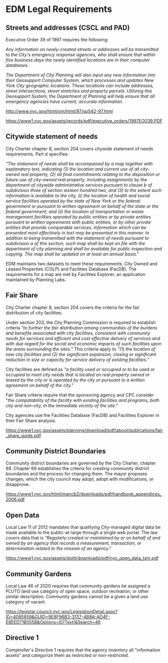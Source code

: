 # **EDM Legal Requirements**

## Streets and addresses (CSCL and PAD)
Executive Order 39 of 1997 requires the following:

_Any information on newly-created streets or addresses will be transmitted to the City's emergency response agencies, who shall ensure that within five business days the newly identified locations are in their computer databases._

_The Department of City Planning will also input any new information into their Geosupport Computer System, which processes and updates New York City geographic locations. These locations can include addresses, street intersections, street stretches and property parcels. Utilizing this Geosupport System, the Department of Planning will help ensure that all emergency agencies have current, accurate information._

http://www.nyc.gov/html/om/html/97/sp542-97.html

https://www1.nyc.gov/assets/records/pdf/executive_orders/1997EO039.PDF

## Citywide statement of needs 
City Charter chapter 8, section 204 covers citywide statement of needs requirements. Part d specifies:

_"The statement of needs shall be accompanied by a map together with explanatory text, indicating (1) the location and current use of all city-owned real property, (2) all final commitments relating to the disposition or future use of city-owned real property, including assignments by the department of citywide administrative services pursuant to clause b of subdivision three of section sixteen hundred two, and (3) to the extent such information is available to the city, (i) the location of health and social service facilities operated by the state of New York or the federal government or pursuant to written agreement on behalf of the state or the federal government; and (ii) the location of transportation or waste management facilities operated by public entities or by private entities pursuant to written agreements with public entities, or by other private entities that provide comparable services. Information which can be presented most effectively in text may be presented in this manner. In addition to being transmitted with the statement of needs pursuant to subdivision a of this section, such map shall be kept on file with the department of city planning and shall be available for public inspection and copying. The map shall be updated on at least an annual basis."_

EDM maintains two datasets to meet these requirements, City Owned and Leased Properties (COLP) and Facilities Database (FacDB). The requirements for a map are met by Facilities Explorer, an application maintained by Planning Labs.

## Fair Share 
City Charter chapter 8, section 204 covers the criteria for the fair distribution of city facilities.

Under section 203, the City Planning Commission is required to establish criteria _"to further the fair distribution among communities of the burdens and benefits associated with city facilities, consistent with community needs for services and efficient and cost effective delivery of services and with due regard for the social and economic impacts of such facilities upon the areas surrounding the sites."_ This criteria apply to _"(1) the location of new city facilities and (2) the significant expansion, closing or significant reduction in size or capacity for service delivery of existing facilities."_

City facilities are defined as _"a facility used or occupied or to be used or occupied to meet city needs that is located on real property owned or leased by the city or is operated by the city or pursuant to a written agreement on behalf of the city."_

Fair Share criteria require that the sponsoring agency and CPC consider "_the compatability of the facility with existing facilities and programs, both city and non-city, in the immediate vicinity of the site."_

City agencies use the Facilities Database (FacDB) and Facilities Explorer in their Fair Share analysis.

https://www1.nyc.gov/assets/planning/download/pdf/about/publications/fair_share_guide.pdf

## Community District Boundaries
Community district boundaries are governed by the City Charter, chapter 69. Chapter 69 establishes the criteria for creating community district boundaries and the process for changing them. The mayor proposes changes, which the city council may adopt, adopt with modifications, or disapprove.

https://www1.nyc.gov/html/mancb2/downloads/pdf/handbook_appendices_2006.pdf

## Open Data
Local Law 11 of 2012 mandates that qualifying City-managed digital data be made available to the public-at-large through a single web portal. The law covers data that is _"Regularly created or maintained by or on behalf of and owned by an agency that records a measurement, transaction, or determination related to the mission of an agency."_

https://www1.nyc.gov/assets/doitt/downloads/pdf/nyc_open_data_tsm.pdf

## Community Gardens
Local Law 46 of 2020 requires that community gardens be assigned a PLUTO land use category of open space, outdoor recreation, or other similar description. Community gardens cannot be a given a land use category of vacant.

https://legistar.council.nyc.gov/LegislationDetail.aspx?ID=4085859&GUID=9E8F96B3-3137-4B8A-AD4F-E8EED71B555B&Options=ID|Text|&Search=46

## Directive 1
Comptroller's Directive 1 requires that the agency inventory all "information assets" and categorize them as restricted or non-restricted. 
